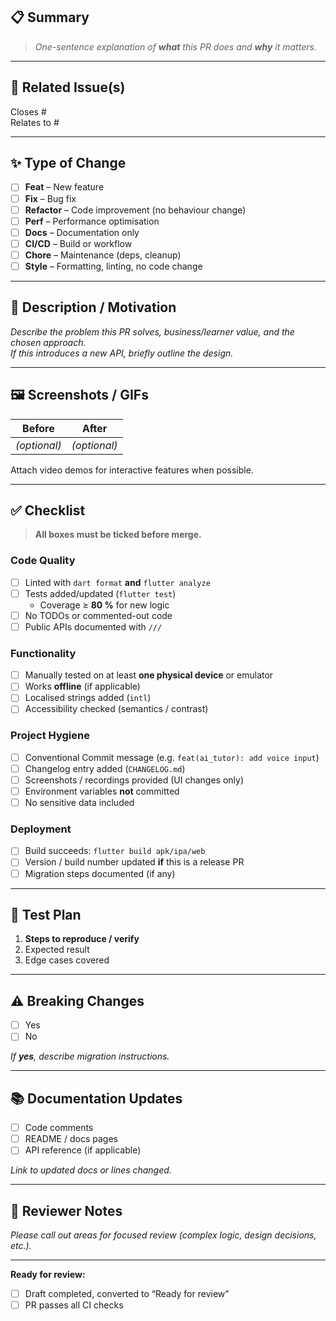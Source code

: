 <!--
Thank you for contributing to **ZimLearn**!  
Please complete **every** section below. Incomplete PRs may be marked “needs-info”.
-->

## 📋 Summary

> _One-sentence explanation of **what** this PR does and **why** it matters._

---

## 🔗 Related Issue(s)

Closes #  
Relates to #  

---

## ✨ Type of Change

- [ ] **Feat** – New feature  
- [ ] **Fix** – Bug fix  
- [ ] **Refactor** – Code improvement (no behaviour change)  
- [ ] **Perf** – Performance optimisation  
- [ ] **Docs** – Documentation only  
- [ ] **CI/CD** – Build or workflow  
- [ ] **Chore** – Maintenance (deps, cleanup)  
- [ ] **Style** – Formatting, linting, no code change  

---

## 📝 Description / Motivation

_Describe the problem this PR solves, business/learner value, and the chosen approach.  
If this introduces a new API, briefly outline the design._

---

## 🖼️ Screenshots / GIFs

| Before | After |
|--------|-------|
| _(optional)_ | _(optional)_ |

Attach video demos for interactive features when possible.

---

## ✅ Checklist

> **All boxes must be ticked before merge.**

### Code Quality

- [ ] Linted with `dart format` **and** `flutter analyze`
- [ ] Tests added/updated (`flutter test`)  
  - Coverage ≥ **80 %** for new logic
- [ ] No TODOs or commented-out code
- [ ] Public APIs documented with `///`

### Functionality

- [ ] Manually tested on at least **one physical device** or emulator  
- [ ] Works **offline** (if applicable)  
- [ ] Localised strings added (`intl`)  
- [ ] Accessibility checked (semantics / contrast)  

### Project Hygiene

- [ ] Conventional Commit message (e.g. `feat(ai_tutor): add voice input`)
- [ ] Changelog entry added (`CHANGELOG.md`)
- [ ] Screenshots / recordings provided (UI changes only)
- [ ] Environment variables **not** committed
- [ ] No sensitive data included

### Deployment

- [ ] Build succeeds: `flutter build apk/ipa/web`
- [ ] Version / build number updated **if** this is a release PR
- [ ] Migration steps documented (if any)

---

## 🧪 Test Plan

1. **Steps to reproduce / verify**  
2. Expected result  
3. Edge cases covered  

---

## ⚠️ Breaking Changes

- [ ] Yes  
- [ ] No  

_If **yes**, describe migration instructions._

---

## 📚 Documentation Updates

- [ ] Code comments
- [ ] README / docs pages
- [ ] API reference (if applicable)

_Link to updated docs or lines changed._

---

## 🤝 Reviewer Notes

_Please call out areas for focused review (complex logic, design decisions, etc.)._

---

**Ready for review:**  
- [ ] Draft completed, converted to “Ready for review”
- [ ] PR passes all CI checks
